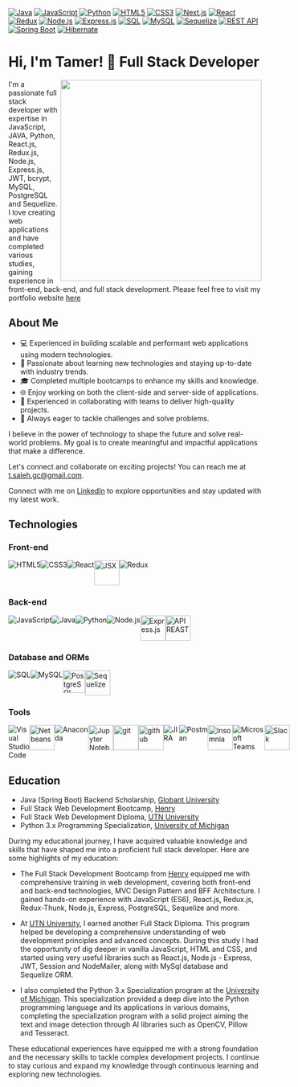 [![Java](https://img.shields.io/badge/-Java-007396?style=flat&logo=java&logoColor=white)](https://your-link)
[![JavaScript](https://img.shields.io/badge/-JavaScript-F7DF1E?style=flat&logo=javascript&logoColor=black)](https://your-link)
[![Python](https://img.shields.io/badge/-Python-3776AB?style=flat&logo=python&logoColor=white)](https://your-link)
[![HTML5](https://img.shields.io/badge/-HTML5-E34F26?style=flat&logo=html5&logoColor=white)](https://your-link)
[![CSS3](https://img.shields.io/badge/-CSS3-1572B6?style=flat&logo=css3&logoColor=white)](https://your-link)
[![Next.js](https://img.shields.io/badge/-Next.js-000000?style=flat&logo=next.js&logoColor=white)](https://your-link)
[![React](https://img.shields.io/badge/-React-61DAFB?style=flat&logo=react&logoColor=black)](https://your-link)
[![Redux](https://img.shields.io/badge/-Redux-764ABC?style=flat&logo=redux&logoColor=white)](https://your-link)
[![Node.js](https://img.shields.io/badge/-Node.js-339933?style=flat&logo=node.js&logoColor=white)](https://your-link)
[![Express.js](https://img.shields.io/badge/-Express.js-000000?style=flat&logo=express&logoColor=white)](https://your-link)
[![SQL](https://img.shields.io/badge/-SQL-4479A1?style=flat&logo=postgresql&logoColor=white)](https://your-link)
[![MySQL](https://img.shields.io/badge/-MySQL-4479A1?style=flat&logo=mysql&logoColor=white)](https://your-link)
[![Sequelize](https://img.shields.io/badge/-Sequelize-52B0E7?style=flat&logo=sequelize&logoColor=white)](https://your-link)
[![REST API](https://img.shields.io/badge/-REST%20API-009688?style=flat&logo=rest&logoColor=white)](https://your-link)
[![Spring Boot](https://img.shields.io/badge/-Spring%20Boot-6DB33F?style=flat&logo=spring-boot&logoColor=white)](https://your-link)
[![Hibernate](https://img.shields.io/badge/-Hibernate-59666C?style=flat&logo=hibernate&logoColor=white)](https://your-link)


# Hi, I'm Tamer! 👋 Full Stack Developer

<div>
  <img align="right" width="400" src="https://github.com/tam-sal/tam-sal/assets/95254477/1c239f51-e42d-4c4d-bfea-a8029e376552">
  <p>I'm a passionate full stack developer with expertise in JavaScript, JAVA, Python, React.js, Redux.js, Node.js, Express.js, JWT, bcrypt, MySQL, PostgreSQL and Sequelize. I love creating web applications and have completed various studies, gaining experience in front-end, back-end, and full stack development. Please feel free to visit my portfolio website <a target="blank" href="https://tamers-dev.vercel.app/">here</a></p>
</div>

## About Me

- 💻 Experienced in building scalable and performant web applications using modern technologies.
- 🚀 Passionate about learning new technologies and staying up-to-date with industry trends.
- 🎓 Completed multiple bootcamps to enhance my skills and knowledge.
- 🌐 Enjoy working on both the client-side and server-side of applications.
- 🤝 Experienced in collaborating with teams to deliver high-quality projects.
- 🔧 Always eager to tackle challenges and solve problems.

I believe in the power of technology to shape the future and solve real-world problems. My goal is to create meaningful and impactful applications that make a difference.

Let's connect and collaborate on exciting projects! You can reach me at [t.saleh.gc@gmail.com](mailto:t.saleh.gc@gmail.com).

Connect with me on [LinkedIn](https://www.linkedin.com/in/tamsaleh/) to explore opportunities and stay updated with my latest work.
## Technologies

### Front-end

<div style="display: flex; flex-direction: row;">
  <img src="https://img.icons8.com/color/48/000000/html-5.png" alt="HTML5">
  <img src="https://img.icons8.com/color/48/000000/css3.png" alt="CSS3">
  <img src="https://img.icons8.com/color/48/000000/react-native.png" alt="React">
  <img src="https://cdn-icons-png.flaticon.com/512/2807/2807735.png" height='50px' alt="JSX">
  <img src="https://img.icons8.com/color/48/000000/redux.png" alt="Redux">
</div>

### Back-end

<div style="display: flex; flex-direction: row;">
  <img src="https://img.icons8.com/color/48/000000/javascript.png" alt="JavaScript">
  <img src="https://img.icons8.com/color/48/000000/java-coffee-cup-logo--v2.png" alt="Java">
  <img src="https://img.icons8.com/color/48/000000/python.png" alt="Python">
  <img src="https://img.icons8.com/color/48/000000/nodejs.png" alt="Node.js">
  <img src="https://adware-technologies.s3.amazonaws.com/uploads/technology/thumbnail/20/express-js.png" height='50px' alt="Express.js">
  <img src="https://www.opc-router.com/wp-content/uploads/2020/04/icon_rest_webservice_600x400px.png" height='50px' alt="APIREAST">
</div>

### Database and ORMs

<div style="display: flex; flex-direction: row;">
  <img src="https://img.icons8.com/dusk/48/000000/sql.png" alt="SQL">
  <img src="https://img.icons8.com/color/48/000000/mysql-logo.png" alt="MySQL">
  <img src="https://upload.wikimedia.org/wikipedia/commons/thumb/2/29/Postgresql_elephant.svg/1200px-Postgresql_elephant.svg.png" height='45px' alt="PostgreSQL">
  <img src="https://cdn.icon-icons.com/icons2/2415/PNG/512/sequelize_original_logo_icon_146348.png" height='50px' alt="Sequelize">
</div>

### Tools

<div style="display: flex; flex-direction: row;">
  <img src="https://img.icons8.com/fluent/48/000000/visual-studio-code-2019.png" alt="Visual Studio Code">
  <img src="https://static-00.iconduck.com/assets.00/netbeans-icon-1841x2048-zzuqp6l2.png" height='50px' alt="Netbeans">
  <img src="https://img.icons8.com/dusk/48/000000/anaconda.png" alt="Anaconda">
  <img src="https://numfocus.org/wp-content/uploads/2016/07/jupyter-logo-300.png" height='50px' alt="Jupyter Notebook">
  <img src="https://git-scm.com/images/logos/downloads/Git-Icon-1788C.png" height='50px' alt="git">
  <img src="https://cdn.icon-icons.com/icons2/2351/PNG/512/logo_github_icon_143196.png" height='50px' alt="github">
  <img src="https://img.icons8.com/color/48/000000/jira.png" alt="JIRA">
  <img src="https://img.icons8.com/dusk/48/000000/postman-api.png" alt="Postman">
  <img src="https://www.svgrepo.com/show/353904/insomnia.svg" height='50px' alt="Insomnia">
  <img src="https://img.icons8.com/color/48/000000/microsoft-teams.png" alt="Microsoft Teams">
  <img src="https://cdn3.iconfinder.com/data/icons/logos-and-brands-adobe/512/306_Slack-512.png" height='50px' alt="Slack">
</div>



## Education

- Java (Spring Boot) Backend Scholarship, [Globant University](https://university.globant.com/) 
- Full Stack Web Development Bootcamp, [Henry](https://www.soyhenry.com/)
- Full Stack Web Development Diploma, [UTN University](https://sceu.frba.utn.edu.ar/e-learning/)
- Python 3.x Programming Specialization, [University of Michigan](https://www.coursera.org/specializations/python-3-programming)

During my educational journey, I have acquired valuable knowledge and skills that have shaped me into a proficient full stack developer. Here are some highlights of my education:

- The Full Stack Development Bootcamp from [Henry](https://www.soyhenry.com/) equipped me with comprehensive training in web development, covering both front-end and back-end technologies, MVC Design Pattern and BFF Architecture. I gained hands-on experience with JavaScript (ES6), React.js, Redux.js, Redux-Thunk, Node.js, Express, PostgreSQL, Sequelize and more.

- At [UTN University](https://sceu.frba.utn.edu.ar/e-learning/), I earned another Full Stack Diploma. This program helped be developing a comprehensive understanding of web development principles and advanced concepts. During this study I had the opportunity of dig deeper in vanilla JavaScript, HTML and CSS, and started using very useful libraries such as React.js, Node.js - Express, JWT, Session and NodeMailer, along with MySql database and Sequelize ORM.

- I also completed the Python 3.x Specialization program at the [University of Michigan](https://www.coursera.org/specializations/python-3-programming). This specialization provided a deep dive into the Python programming language and its applications in various domains, completing the specialization program with a solid project aiming the text and image detection through AI libraries such as OpenCV, Pillow and Tesseract.

These educational experiences have equipped me with a strong foundation and the necessary skills to tackle complex development projects. I continue to stay curious and expand my knowledge through continuous learning and exploring new technologies.

